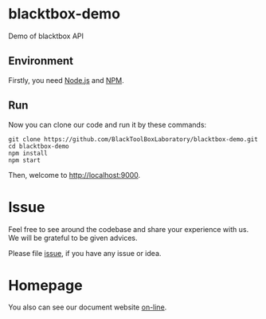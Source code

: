 # blacktbox-demo

Demo of blacktbox API

## Environment

Firstly, you need [Node.js](https://nodejs.org/en/) and [NPM](https://www.npmjs.com).

## Run

Now you can clone our code and run it by these commands:

    git clone https://github.com/BlackToolBoxLaboratory/blacktbox-demo.git
    cd blacktbox-demo
    npm install
    npm start

Then, welcome to [http://localhost:9000](http://localhost:9000). 

# Issue

Feel free to see around the codebase and share your experience with us. We will be grateful to be given advices. 

Please file [issue](https://github.com/BlackToolBoxLaboratory/blacktbox-demo/issues), if you have any issue or idea.  

# Homepage

You also can see our document website [on-line](https://blacktoolboxlaboratory.github.io/).
